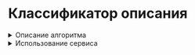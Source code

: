 # Классификатор описания

<details> 
  <summary>Описание алгоритма </summary>

При запуске сервиса происходит векторизация данных и обучение модели с использованием данных из файла `input.xlsx`.
[Источник](http://zabaykin.ru/?p=558)

TODO:  
- [ ] Добавить воду  
- [x] Добавить свет  


Параметры модели: 

- Vectorizer: [TfIdf](https://scikit-learn.org/0.21/modules/generated/sklearn.feature_extraction.text.TfidfVectorizer.html)
- Classifier: [SGDClassifier](https://scikit-learn.org/0.20/modules/generated/sklearn.linear_model.SGDClassifier.html)  
- Loss function: [hinge](https://en.wikipedia.org/wiki/Hinge_loss)  
- Regularizator: None  
- Learning rate: constant (eta = eta0)  
- eta0: 0.5  

Во входных данных необходимо указать тип тех описаний, которые передаются (газ, свет или вода).  
Также во входных даннх имеется возможность указать регулярное выражение-исключение. В случае нахождения выражения в тексте описания, оно автоматически помечается как `нет данных`.

Также значение `нет данных` присваивается описанию в случае ненахождения шаблона `тип` и шаблона `коммуникации`.

Перед выполнением предсказания происходит очистка описания от лишнего. Оставляется только +-10 слов вокруг ключевой фразы.
</details>

<details>
  <summary>Использование сервиса</summary>
Api url: http://10.199.13.111:9512/clf

Сервис принимает данные в формате json.  
Структура входного json:
```json
{
    "type": "газ|свет|вода",
    "exception": "regex",
    "data": [
        {
            "id": 123,
            "text": "Описание"
        },
        {
            "id": 234,
            "text": "Описание2"
        }
    ]
}
```
Структура выходного json:
```json
[
    {
        "id": 123,
        "text": "Описание, обрезанное по ключевой фразе",
        "predicted": "нет|по границе|на участке|недалеко"
    },
    {
        "id": 234,
        "text": "Описание2, обрезанное по ключевой фразе",
        "predicted": "нет|по границе|на участке|недалеко"
    }
]
```
</details>